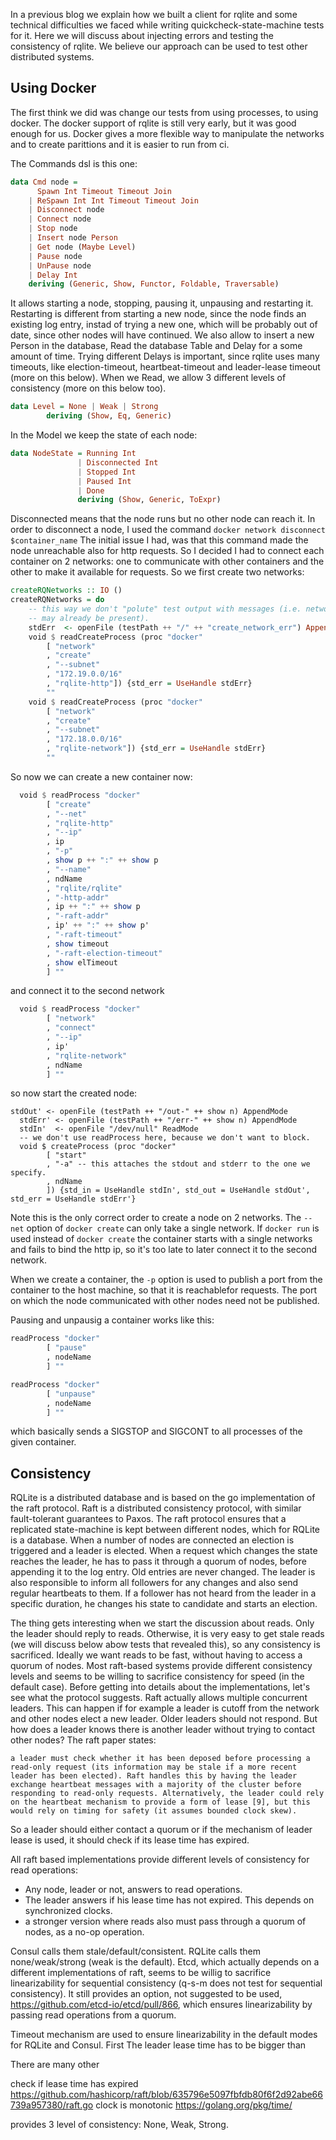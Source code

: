 In a previous blog we explain how we built a client for rqlite and some technical difficulties we faced while writing 
quickcheck-state-machine tests for it. Here we will discuss about injecting errors and testing the consistency of rqlite.
We believe our approach can be used to test other distributed systems.

## Using Docker

The first think we did was change our tests from using processes, to using docker. The docker support of rqlite is 
still very early, but it was good enough for us. Docker gives a more flexible way to manipulate the networks and to 
create parittions and it is easier to run from ci.

The Commands dsl is this one:

``` haskell
data Cmd node =
      Spawn Int Timeout Timeout Join
    | ReSpawn Int Int Timeout Timeout Join
    | Disconnect node
    | Connect node
    | Stop node
    | Insert node Person
    | Get node (Maybe Level)
    | Pause node
    | UnPause node
    | Delay Int
    deriving (Generic, Show, Functor, Foldable, Traversable)
```

It allows starting a node, stopping, pausing it, unpausing and restarting it. Restarting is different from starting
a new node, since the node finds an existing log entry, instad of trying a new one, which will be probably out of date, since
other nodes will have continued. We also allow to insert a new Person in the database, Read the database Table and Delay for
a some amount of time. Trying different Delays is important, since rqlite uses many timeouts, like election-timeout,
heartbeat-timeout and leader-lease timeout (more on this below). When we Read, we allow 3 different levels of consistency
(more on this below too).
``` haskell
data Level = None | Weak | Strong
        deriving (Show, Eq, Generic)
```

In the Model we keep the state of each node:
``` haskell
data NodeState = Running Int
               | Disconnected Int
               | Stopped Int
               | Paused Int
               | Done
               deriving (Show, Generic, ToExpr)
```
Disconnected means that the node runs but no other node can reach it. In order to disconnect a node, I used the command
`docker network disconnect $container_name`
The initial issue I had, was that this command made the node unreachable also for http requests. So I decided I had to
connect each container on 2 networks: one to communicate with other containers and the other to make it available for 
requests. So we first create two networks:
``` haskell
createRQNetworks :: IO ()
createRQNetworks = do
    -- this way we don't "polute" test output with messages (i.e. network
    -- may already be present).
    stdErr  <- openFile (testPath ++ "/" ++ "create_network_err") AppendMode
    void $ readCreateProcess (proc "docker"
        [ "network"
        , "create"
        , "--subnet"
        , "172.19.0.0/16"
        , "rqlite-http"]) {std_err = UseHandle stdErr}
        ""
    void $ readCreateProcess (proc "docker"
        [ "network"
        , "create"
        , "--subnet"
        , "172.18.0.0/16"
        , "rqlite-network"]) {std_err = UseHandle stdErr}
        ""
```
So now we can create a new container now:
``` haskell
  void $ readProcess "docker"
        [ "create"
        , "--net"
        , "rqlite-http"
        , "--ip"
        , ip
        , "-p"
        , show p ++ ":" ++ show p
        , "--name"
        , ndName
        , "rqlite/rqlite"
        , "-http-addr"
        , ip ++ ":" ++ show p
        , "-raft-addr"
        , ip' ++ ":" ++ show p'
        , "-raft-timeout"
        , show timeout
        , "-raft-election-timeout"
        , show elTimeout
        ] ""
```
and connect it to the second network
``` haskell
  void $ readProcess "docker"
        [ "network"
        , "connect"
        , "--ip"
        , ip'
        , "rqlite-network"
        , ndName
        ] ""
```
so now start the created node:
```
stdOut' <- openFile (testPath ++ "/out-" ++ show n) AppendMode
  stdErr' <- openFile (testPath ++ "/err-" ++ show n) AppendMode
  stdIn'  <- openFile "/dev/null" ReadMode
  -- we don't use readProcess here, because we don't want to block.
  void $ createProcess (proc "docker"
        [ "start"
        , "-a" -- this attaches the stdout and stderr to the one we specify.
        , ndName
        ]) {std_in = UseHandle stdIn', std_out = UseHandle stdOut', std_err = UseHandle stdErr'}
```
Note this is the only correct order to create a node on 2 networks. The `--net` option of `docker create` can only take
a single network. If `docker run` is used instead of `docker create` the container starts with a single networks and
fails to bind the http ip, so it's too late to later connect it to the second network.

When we create a container, the `-p` option is used to publish a port from the container to the host machine, 
so that it is reachablefor requests. The port on which the node communicated with other nodes need not be published.

Pausing and unpausig a container works like this:
``` haskell
readProcess "docker"
        [ "pause"
        , nodeName
        ] ""
```
``` haskell
readProcess "docker"
        [ "unpause"
        , nodeName
        ] ""
```
which basically sends a SIGSTOP and SIGCONT to all processes of the given container.


## Consistency

RQLite is a distributed database and is based on the go implementation of the raft protocol. Raft is a distributed
consistency protocol, with similar fault-tolerant guarantees to Paxos. The raft protocol ensures that a replicated 
state-machine is kept between different nodes, which for RQLite is a database. When a number of nodes are connected
an election is triggered and a leader is elected. When a request which changes the state reaches the leader, he has to
pass it through a quorum of nodes, before appending it to the log entry. Old entries are never changed.
The leader is also responsible to inform all followers for any changes and also send regular heartbeats to them. 
If a follower has not heard from the leader in a specific duration, he changes his state to candidate and starts 
an election.

The thing gets interesting when we start the discussion about reads. Only the leader should reply to reads.
Otherwise, it is very easy to get stale reads (we will discuss below abow tests that revealed this), so any consistency
is sacrificed.
Ideally we want reads to be fast, without having to access a quorum of nodes. Most raft-based systems provide different consistency levels and seems to be willing to sacrifice consistency for speed (in the default case). Before getting into details about the implementations, let's see what the protocol suggests. Raft actually allows multiple concurrent leaders. This can happen if for example a leader is cutoff from the network and other nodes elect a new leader. Older leaders should
not respond. But how does a leader knows there is another leader without trying to contact other nodes? The raft paper states:
```
a leader must check whether it has been deposed before processing a read-only request (its information may be stale if a more recent leader has been elected). Raft handles this by having the leader exchange heartbeat messages with a majority of the cluster before responding to read-only requests. Alternatively, the leader could rely on the heartbeat mechanism to provide a form of lease [9], but this would rely on timing for safety (it assumes bounded clock skew).
```
So a leader should either contact a quorum or if the mechanism of leader lease is used, it should check if its lease time
has expired.

All raft based implementations provide different levels of consistency for read operations: 
- Any node, leader or not, answers to read operations.
- The leader answers if his lease time has not expired. This depends on synchronized clocks.
- a stronger version where reads also must pass through a quorum of nodes, as a no-op operation.

Consul calls them stale/default/consistent. RQLite calls them none/weak/strong (weak is the default). Etcd, which actually depends on a  different implementations of raft, seems to be willig to sacrifice linearizability for sequential 
consistency (q-s-m does not test for sequential consistency). It still provides an option, not suggested to be used,
https://github.com/etcd-io/etcd/pull/866, which ensures linearizability by passing read operations from a quorum.

Timeout mechanism are used to ensure linearizability in the default modes for RQLite and Consul. First The leader lease time has to be bigger than 






There are many other 

check if lease time has expired https://github.com/hashicorp/raft/blob/635796e5097fbfdb80f6f2d92abe66739a957380/raft.go
clock is monotonic https://golang.org/pkg/time/

provides 3 level of consistency: None, Weak, Strong.
